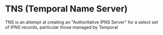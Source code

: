 # TNS (Temporal Name Server)

TNS is an attempt at creating an "Authoritative IPNS Server" for a select set of IPNS records, particular those managed by Temporal